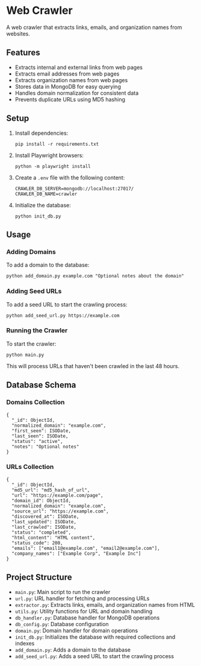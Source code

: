 # Web Crawler

A web crawler that extracts links, emails, and organization names from websites.

## Features

- Extracts internal and external links from web pages
- Extracts email addresses from web pages
- Extracts organization names from web pages
- Stores data in MongoDB for easy querying
- Handles domain normalization for consistent data
- Prevents duplicate URLs using MD5 hashing

## Setup

1. Install dependencies:
   ```
   pip install -r requirements.txt
   ```

2. Install Playwright browsers:
   ```
   python -m playwright install
   ```

3. Create a `.env` file with the following content:
   ```
   CRAWLER_DB_SERVER=mongodb://localhost:27017/
   CRAWLER_DB_NAME=crawler
   ```

4. Initialize the database:
   ```
   python init_db.py
   ```

## Usage

### Adding Domains

To add a domain to the database:
```
python add_domain.py example.com "Optional notes about the domain"
```

### Adding Seed URLs

To add a seed URL to start the crawling process:
```
python add_seed_url.py https://example.com
```

### Running the Crawler

To start the crawler:
```
python main.py
```

This will process URLs that haven't been crawled in the last 48 hours.

## Database Schema

### Domains Collection

```
{
  "_id": ObjectId,
  "normalized_domain": "example.com",
  "first_seen": ISODate,
  "last_seen": ISODate,
  "status": "active",
  "notes": "Optional notes"
}
```

### URLs Collection

```
{
  "_id": ObjectId,
  "md5_url": "md5_hash_of_url",
  "url": "https://example.com/page",
  "domain_id": ObjectId,
  "normalized_domain": "example.com",
  "source_url": "https://example.com",
  "discovered_at": ISODate,
  "last_updated": ISODate,
  "last_crawled": ISODate,
  "status": "completed",
  "html_content": "HTML content",
  "status_code": 200,
  "emails": ["email1@example.com", "email2@example.com"],
  "company_names": ["Example Corp", "Example Inc"]
}
```

## Project Structure

- `main.py`: Main script to run the crawler
- `url.py`: URL handler for fetching and processing URLs
- `extractor.py`: Extracts links, emails, and organization names from HTML
- `utils.py`: Utility functions for URL and domain handling
- `db_handler.py`: Database handler for MongoDB operations
- `db_config.py`: Database configuration
- `domain.py`: Domain handler for domain operations
- `init_db.py`: Initializes the database with required collections and indexes
- `add_domain.py`: Adds a domain to the database
- `add_seed_url.py`: Adds a seed URL to start the crawling process